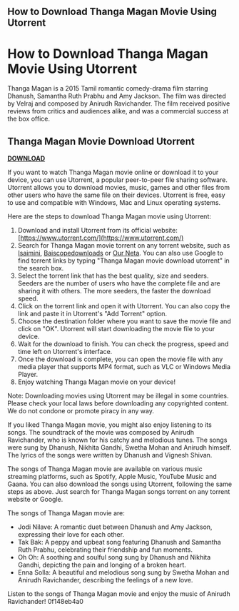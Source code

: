 ## How to Download Thanga Magan Movie Using Utorrent

  
# How to Download Thanga Magan Movie Using Utorrent
 
Thanga Magan is a 2015 Tamil romantic comedy-drama film starring Dhanush, Samantha Ruth Prabhu and Amy Jackson. The film was directed by Velraj and composed by Anirudh Ravichander. The film received positive reviews from critics and audiences alike, and was a commercial success at the box office.
 
## Thanga Magan Movie Download Utorrent


[**DOWNLOAD**](https://www.google.com/url?q=https%3A%2F%2Ftinurll.com%2F2tKDSv&sa=D&sntz=1&usg=AOvVaw2Zt1hZojRis2nYDArqdyHc)

 
If you want to watch Thanga Magan movie online or download it to your device, you can use Utorrent, a popular peer-to-peer file sharing software. Utorrent allows you to download movies, music, games and other files from other users who have the same file on their devices. Utorrent is free, easy to use and compatible with Windows, Mac and Linux operating systems.
 
Here are the steps to download Thanga Magan movie using Utorrent:
 
1. Download and install Utorrent from its official website: [https://www.utorrent.com/](https://www.utorrent.com/)
2. Search for Thanga Magan movie torrent on any torrent website, such as [Isaimini](https://www.isaimini.day/thanga-magan/), [Baiscopedownloads](https://baiscopedownloads.co/thanga-magan-2015/) or [Our Neta](https://ourneta.com/wp-content/uploads/2022/07/jaqlivi.pdf). You can also use Google to find torrent links by typing "Thanga Magan movie download utorrent" in the search box.
3. Select the torrent link that has the best quality, size and seeders. Seeders are the number of users who have the complete file and are sharing it with others. The more seeders, the faster the download speed.
4. Click on the torrent link and open it with Utorrent. You can also copy the link and paste it in Utorrent's "Add Torrent" option.
5. Choose the destination folder where you want to save the movie file and click on "OK". Utorrent will start downloading the movie file to your device.
6. Wait for the download to finish. You can check the progress, speed and time left on Utorrent's interface.
7. Once the download is complete, you can open the movie file with any media player that supports MP4 format, such as VLC or Windows Media Player.
8. Enjoy watching Thanga Magan movie on your device!

Note: Downloading movies using Utorrent may be illegal in some countries. Please check your local laws before downloading any copyrighted content. We do not condone or promote piracy in any way.
  
If you liked Thanga Magan movie, you might also enjoy listening to its songs. The soundtrack of the movie was composed by Anirudh Ravichander, who is known for his catchy and melodious tunes. The songs were sung by Dhanush, Nikhita Gandhi, Swetha Mohan and Anirudh himself. The lyrics of the songs were written by Dhanush and Vignesh Shivan.
 
The songs of Thanga Magan movie are available on various music streaming platforms, such as Spotify, Apple Music, YouTube Music and Gaana. You can also download the songs using Utorrent, following the same steps as above. Just search for Thanga Magan songs torrent on any torrent website or Google.
 
The songs of Thanga Magan movie are:

- Jodi Nilave: A romantic duet between Dhanush and Amy Jackson, expressing their love for each other.
- Tak Bak: A peppy and upbeat song featuring Dhanush and Samantha Ruth Prabhu, celebrating their friendship and fun moments.
- Oh Oh: A soothing and soulful song sung by Dhanush and Nikhita Gandhi, depicting the pain and longing of a broken heart.
- Enna Solla: A beautiful and melodious song sung by Swetha Mohan and Anirudh Ravichander, describing the feelings of a new love.

Listen to the songs of Thanga Magan movie and enjoy the music of Anirudh Ravichander!
 0f148eb4a0
